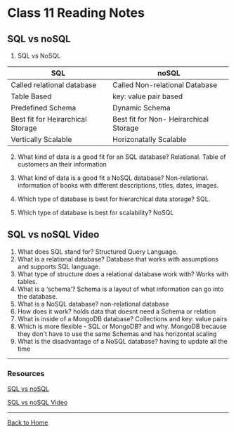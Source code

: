 # Class 11 Reading Notes

## SQL vs noSQL

1. SQL vs NoSQL

  | SQL | noSQL |
  |------ | ------ |
  |Called relational database| Called Non-relational Database |
  |Table Based| key: value pair based |
  |Predefined Schema| Dynamic Schema |
  |Best fit for Heirarchical Storage| Best fit for Non- Heirarchical Storage |
  |Vertically Scalable | Horizonatally Scalable |

2. What kind of data is a good fit for an SQL database? Relational. Table of customers an their information

3. What kind of data is a good fit a NoSQL database? Non-relational. information of books with different descriptions, titles, dates, images.

4. Which type of database is best for hierarchical data storage? SQL.

5. Which type of database is best for scalability? NoSQL

## SQL vs noSQL Video

1. What does SQL stand for? Structured Query Language.
2. What is a relational database? Database that works with assumptions and supports SQL language.
3. What type of structure does a relational database work with? Works with tables.
4. What is a ‘schema’? Schema is a layout of what information can go into the database.
5. What is a NoSQL database? non-relational database
6. How does it work? holds data that doesnt need a Schema or relation
7. What is inside of a MongoDB database? Collections and key: value pairs
8. Which is more flexible - SQL or MongoDB? and why. MongoDB because they don't have to use the same Schemas and has horizontal scaling
9. What is the disadvantage of a NoSQL database? having to update all the time

---

### Resources

[SQL vs noSQL](https://www.thegeekstuff.com/2014/01/sql-vs-nosql-db/?utm_source=tuicool)

[SQL vs noSQL Video](https://www.youtube.com/watch?v=ZS_kXvOeQ5Y)

---

[Back to Home](../README.md)
